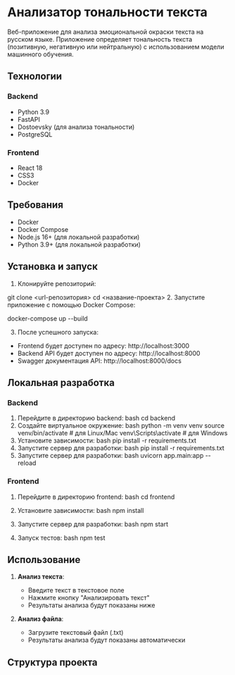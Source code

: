 # Анализатор тональности текста

Веб-приложение для анализа эмоциональной окраски текста на русском языке. Приложение определяет тональность текста (позитивную, негативную или нейтральную) с использованием модели машинного обучения.

## Технологии

### Backend
- Python 3.9
- FastAPI
- Dostoevsky (для анализа тональности)
- PostgreSQL

### Frontend
- React 18
- CSS3
- Docker

## Требования

- Docker
- Docker Compose
- Node.js 16+ (для локальной разработки)
- Python 3.9+ (для локальной разработки)

## Установка и запуск

1. Клонируйте репозиторий:

git clone <url-репозитория>
cd <название-проекта>
2. Запустите приложение с помощью Docker Compose:

docker-compose up --build

3. После успешного запуска:
- Frontend будет доступен по адресу: http://localhost:3000
- Backend API будет доступен по адресу: http://localhost:8000
- Swagger документация API: http://localhost:8000/docs

## Локальная разработка

### Backend

1. Перейдите в директорию backend:
bash
cd backend
2. Создайте виртуальное окружение:
bash
python -m venv venv
source venv/bin/activate # для Linux/Mac
venv\Scripts\activate # для Windows
3. Установите зависимости:
bash
pip install -r requirements.txt
4. Запустите сервер для разработки:
bash
pip install -r requirements.txt
4. Запустите сервер для разработки:
bash
uvicorn app.main:app --reload

### Frontend

1. Перейдите в директорию frontend:
bash
cd frontend

2. Установите зависимости:
bash
npm install
3. Запустите сервер для разработки:
bash
npm start
4. Запуск тестов:
bash
npm test


## Использование

1. **Анализ текста**:
   - Введите текст в текстовое поле
   - Нажмите кнопку "Анализировать текст"
   - Результаты анализа будут показаны ниже

2. **Анализ файла**:
   - Загрузите текстовый файл (.txt)
   - Результаты анализа будут показаны автоматически

## Структура проекта
